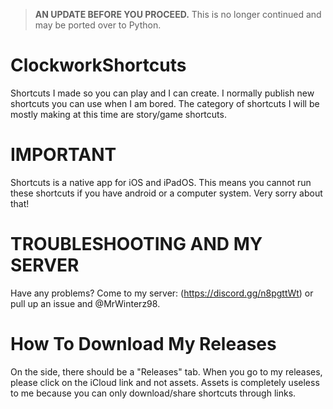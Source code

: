 > **AN UPDATE BEFORE YOU PROCEED.** This is no longer continued and may be ported over to Python.

# ClockworkShortcuts
Shortcuts I made so you can play and I can create. I normally publish new shortcuts you can use when I am bored. The category of shortcuts I will be mostly making at this time are story/game shortcuts.

# IMPORTANT
Shortcuts is a native app for iOS and iPadOS. This means you cannot run these shortcuts if you have android or a computer system. Very sorry about that!

# TROUBLESHOOTING AND MY SERVER
Have any problems? Come to my server: (https://discord.gg/n8pgttWt) or pull up an issue and @MrWinterz98.

# How To Download My Releases
On the side, there should be a "Releases" tab. When you go to my releases, please click on the iCloud link and not assets. Assets is completely useless to me because you can only download/share shortcuts through links.

